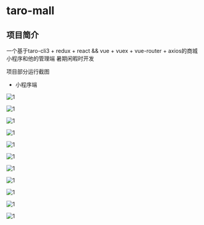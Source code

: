 # taro-mall

## 项目简介
一个基于taro-cli3 + redux + react && vue + vuex + vue-router + axios的商城小程序和他的管理端
暑期闲暇时开发

项目部分运行截图

* 小程序端

![1](https://github.com/seeeyoul/taro-mall/blob/master/imgs/IMG_6983.PNG)

![1](https://github.com/seeeyoul/taro-mall/blob/master/imgs/IMG_6984.PNG)

![1](https://github.com/seeeyoul/taro-mall/blob/master/imgs/IMG_6985.PNG)

![1](https://github.com/seeeyoul/taro-mall/blob/master/imgs/IMG_6986.PNG)

![1](https://github.com/seeeyoul/taro-mall/blob/master/imgs/IMG_6987.PNG)

![1](https://github.com/seeeyoul/taro-mall/blob/master/imgs/IMG_6988.PNG)

![1](https://github.com/seeeyoul/taro-mall/blob/master/imgs/IMG_6989.PNG)

![1](https://github.com/seeeyoul/taro-mall/blob/master/imgs/IMG_6990.PNG)

![1](https://github.com/seeeyoul/taro-mall/blob/master/imgs/IMG_6991.PNG)

![1](https://github.com/seeeyoul/taro-mall/blob/master/imgs/IMG_6992.PNG)

![1](https://github.com/seeeyoul/taro-mall/blob/master/imgs/IMG_6993.PNG)


